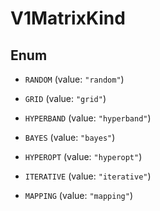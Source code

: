 

# V1MatrixKind

## Enum


* `RANDOM` (value: `"random"`)

* `GRID` (value: `"grid"`)

* `HYPERBAND` (value: `"hyperband"`)

* `BAYES` (value: `"bayes"`)

* `HYPEROPT` (value: `"hyperopt"`)

* `ITERATIVE` (value: `"iterative"`)

* `MAPPING` (value: `"mapping"`)



